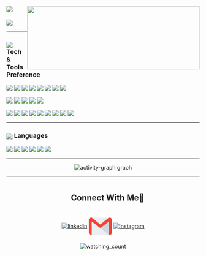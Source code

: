 
![](https://github-readme-stats.vercel.app/api/top-langs/?username=Anuragtk117&layout=compact&theme=vision-friendly-dark)
<img align="right" height="165em" width="450" src="https://github-readme-streak-stats.herokuapp.com/?user=Anuragtk117&theme=dark"  />



<img align="center" height="165em" src="https://github-profile-trophy.vercel.app/?username=Anuragtk117&theme=radical&no-frame=false&no-bg=false&margin-w=4"  />



---


  ### <img src="https://media2.giphy.com/media/QssGEmpkyEOhBCb7e1/giphy.gif?cid=ecf05e47a0n3gi1bfqntqmob8g9aid1oyj2wr3ds3mg700bl&rid=giphy.gif" width ="25" align="center">   Tech & Tools Preference

<img src="http://img.shields.io/badge/-Flutter-4285F4?style=flat&logo=flutter&logoColor=white" height="25"> <img src="http://img.shields.io/badge/-Django-green?style=flat&logo=django&logoColor=white" height="25">
<img src="https://img.shields.io/badge/-Node.js-black?style=flat&logo=Node.js&logoColor=green" height="25">
<img src="https://img.shields.io/badge/-Android-white?style=flat&logo=android&logoColor=darkgreen" height="25">
<img src="https://img.shields.io/badge/-React.js-000000?style=flat&logo=react&logoColor=00c8ff" height="25">
<img src = "https://img.shields.io/badge/-HTML5-E34F26?style=flat&logo=html5&logoColor=white" height="25">
<img src = "https://img.shields.io/badge/-CSS3-1572B6?style=flat&logo=css3&logoColor=white" height="25">
<img src="https://img.shields.io/badge/-Bootstrap-563D7C?style=flat&logo=bootstrap&logoColor=white" height="25">

<img src="https://img.shields.io/badge/-MongoDB-4DB33D?style=flat&logo=mongodb&logoColor=FFFFFF" height="25"> <img src="https://img.shields.io/badge/-MySQL-F29111?style=flat&logo=mysql&logoColor=white" height="25"> 
<img src="https://img.shields.io/badge/-Postgresql-white?style=flat&logo=postgresql&logoColor=blue" height="25"> 
<img src="https://img.shields.io/badge/-Firebase-FFA611?style=flat&logo=firebase&logoColor=FFFFFF" height="25">
<img src="https://img.shields.io/badge/-Hive-blue?style=flat&logo=hive&logoColor=FFFFFF" height="25">

<img src="http://img.shields.io/badge/-Mongoose-green?style=flat&logo=mongoose&logoColor=FFFFFF" height="25"> <img src="https://img.shields.io/badge/-Sequelize-blue?style=flat&logo=sequelize&logoColor=FFFFFF" height="25">
<img src="https://img.shields.io/badge/-Arduino-4DB33D?style=flat&logo=Arduino&logoColor=white" height="25">
<img src="https://img.shields.io/badge/-Express.js-black?style=flat&logo=express&logoColor=white" height="25">
<img src="https://img.shields.io/badge/-Redis-F1502F?style=flat&logo=redis&logoColor=FFFFFF" height="25">
<img src="https://img.shields.io/badge/-Docker-blue?style=flat&logo=docker&logoColor=white" height="25"> 
<img src="http://img.shields.io/badge/-Git-F1502F?style=flat&logo=git&logoColor=FFFFFF" height="25">
<img src="https://img.shields.io/badge/-Webpack-white?style=flat&logo=webpack&logoColor=blue" height="25">
<img src="http://img.shields.io/badge/-Figma-F1502F?style=flat&logo=figma&logoColor=FFFFFF" height="25">


---


 ### <img src="https://media2.giphy.com/media/QssGEmpkyEOhBCb7e1/giphy.gif?cid=ecf05e47a0n3gi1bfqntqmob8g9aid1oyj2wr3ds3mg700bl&rid=giphy.gif" width ="25" align="center">   Languages

<img src="http://img.shields.io/badge/-Python-yellow?style=flat&logo=python&logoColor=blue" height="25"> <img src="http://img.shields.io/badge/-Dart-blue?style=flat&logo=dart&logoColor=white" height="25">
<img src="https://img.shields.io/badge/-JavaScript-eed718?style=flat&logo=javascript&logoColor=ffffff" height="25">
<img src="http://img.shields.io/badge/-Kotlin-red?style=flat&logo=kotlin&logoColor=white" height="25">
<img src="http://img.shields.io/badge/-C-green?style=flat&logo=c&logoColor=white" height="25">
<img src="http://img.shields.io/badge/-C++-blue?style=flat&logo=cplusplus&logoColor=white" height="25">

---

  <p align="center"><img src="https://github-readme-activity-graph.vercel.app/graph?username=Anuragtk117&radius=8&theme=github-dark&area=true&order=5&hide_title=false&hide_border=true" height="288" alt="activity-graph graph" /></p>

---

<div id="user-content-toc">
  <ul align="center">
    <summary><h2 style="display: inline-block">Connect With Me🤝</h2></summary>
  </ul>
</div>

<!--icons and links-->
<p align="center">
<a href="https://www.linkedin.com/in/anurag-t-k-265948230/" target="blank"><img align="center" src="https://user-images.githubusercontent.com/88904952/234979284-68c11d7f-1acc-4f0c-ac78-044e1037d7b0.png" alt="linkedin" height="50" width="50" /></a>
<a href="mailto:anuragtk117@gmail.com" target="blank"><img align="center" src="https://github.com/SatYu26/SatYu26/blob/master/Assets/Gmail.svg" alt="gmail" height="60" width="60" /></a> 
<a href="https://github.com/Anuragtk117/" target="blank"><img align="center" src="https://user-images.githubusercontent.com/88904952/234981169-2dd1e58f-4b7e-468c-8213-034ba62156c3.png" alt="instagram" height="50" width="50" /></a>

<p align="center"><img src="https://komarev.com/ghpvc/?username=Anuragtk117&color=brightgreen" alt="watching_count" height="30" /></p>

  
</p>




